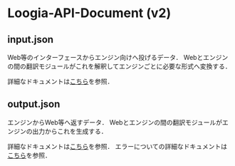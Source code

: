 # Loogia-API-Document (v2)

## input.json

Web等のインターフェースからエンジン向けへ投げるデータ．
Webとエンジンの間の翻訳モジュールがこれを解釈してエンジンごとに必要な形式へ変換する．

詳細なドキュメントは[こちら](docs/Input.json.md)を参照．

## output.json

エンジンからWeb等へ返すデータ．
Webとエンジンの間の翻訳モジュールがエンジンの出力からこれを生成する．

詳細なドキュメントは[こちら](docs/Output.json.md)を参照．
エラーについての詳細なドキュメントは[こちら](docs/error.md)を参照．
